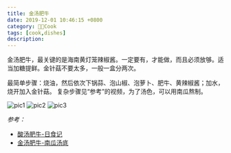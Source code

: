 ```yaml
---
title: 金汤肥牛
date: 2019-12-01 10:46:15 +0800
category: 👨‍🍳Cook
tags: [cook,dishes]
description: 
---
```


金汤肥牛，最关键的是海南黄灯笼辣椒酱。一定要有，才能做，而且必须放够。适当加糖提鲜。金针菇不要太多，一般一盒分两次。

最简单步骤：烧油，然后依次下锅蒜、泡山椒、泡萝卜、肥牛、黄辣椒酱；加水，烧开加入金针菇。
复杂步骤见“参考”的视频，为了汤色，可以用南瓜熬制。

![pic1](https://chenxie-fun.oss-cn-shenzhen.aliyuncs.com/cook/golden_beef/pic1.jpeg)
![pic2](https://chenxie-fun.oss-cn-shenzhen.aliyuncs.com/cook/golden_beef/pic2.jpeg)
![pic3](https://chenxie-fun.oss-cn-shenzhen.aliyuncs.com/cook/golden_beef/pic3.jpeg)

*参考：*

* [酸汤肥牛-日食记](https://www.bilibili.com/video/av11560490?from=search&seid=18082350424074592167)
* [金汤肥牛-南瓜汤底](https://www.bilibili.com/video/av75752079?from=search&seid=18111512424295534343)